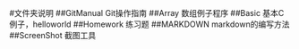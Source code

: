 #文件夹说明
##GitManual
Git操作指南
##Array
数组例子程序
##Basic
基本C例子，helloworld
##Homework
练习题
##MARKDOWN
markdown的编写方法
##ScreenShot
截图工具